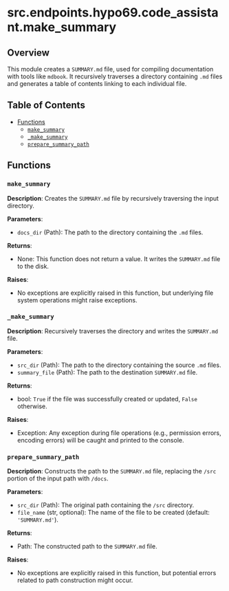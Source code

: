 # src.endpoints.hypo69.code_assistant.make_summary

## Overview

This module creates a `SUMMARY.md` file, used for compiling documentation with tools like `mdbook`.  It recursively traverses a directory containing `.md` files and generates a table of contents linking to each individual file.

## Table of Contents

- [Functions](#functions)
    - [`make_summary`](#make_summary)
    - [`_make_summary`](#_make_summary)
    - [`prepare_summary_path`](#prepare_summary_path)


## Functions

### `make_summary`

**Description**: Creates the `SUMMARY.md` file by recursively traversing the input directory.

**Parameters**:
- `docs_dir` (Path): The path to the directory containing the `.md` files.

**Returns**:
- None: This function does not return a value. It writes the `SUMMARY.md` file to the disk.

**Raises**:
- No exceptions are explicitly raised in this function, but underlying file system operations might raise exceptions.


### `_make_summary`

**Description**: Recursively traverses the directory and writes the `SUMMARY.md` file.

**Parameters**:
- `src_dir` (Path): The path to the directory containing the source `.md` files.
- `summary_file` (Path): The path to the destination `SUMMARY.md` file.

**Returns**:
- bool: `True` if the file was successfully created or updated, `False` otherwise.

**Raises**:
- Exception: Any exception during file operations (e.g., permission errors, encoding errors) will be caught and printed to the console.


### `prepare_summary_path`

**Description**: Constructs the path to the `SUMMARY.md` file, replacing the `/src` portion of the input path with `/docs`.

**Parameters**:
- `src_dir` (Path): The original path containing the `/src` directory.
- `file_name` (str, optional): The name of the file to be created (default: `'SUMMARY.md'`).

**Returns**:
- Path: The constructed path to the `SUMMARY.md` file.

**Raises**:
- No exceptions are explicitly raised in this function, but potential errors related to path construction might occur.